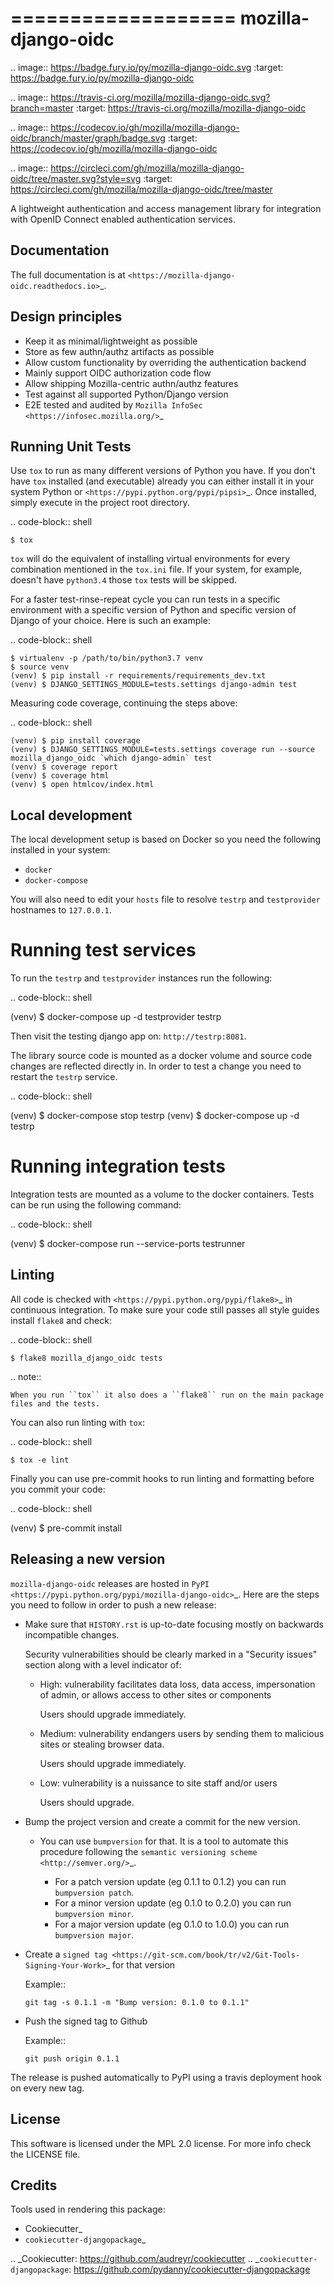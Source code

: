 ===================
mozilla-django-oidc
===================

.. image:: https://badge.fury.io/py/mozilla-django-oidc.svg
   :target: https://badge.fury.io/py/mozilla-django-oidc

.. image:: https://travis-ci.org/mozilla/mozilla-django-oidc.svg?branch=master
   :target: https://travis-ci.org/mozilla/mozilla-django-oidc

.. image:: https://codecov.io/gh/mozilla/mozilla-django-oidc/branch/master/graph/badge.svg
   :target: https://codecov.io/gh/mozilla/mozilla-django-oidc

.. image:: https://circleci.com/gh/mozilla/mozilla-django-oidc/tree/master.svg?style=svg
   :target: https://circleci.com/gh/mozilla/mozilla-django-oidc/tree/master

A lightweight authentication and access management library for integration with OpenID Connect enabled authentication services.


Documentation
-------------

The full documentation is at `<https://mozilla-django-oidc.readthedocs.io>`_.


Design principles
-----------------

* Keep it as minimal/lightweight as possible
* Store as few authn/authz artifacts as possible
* Allow custom functionality by overriding the authentication backend
* Mainly support OIDC authorization code flow
* Allow shipping Mozilla-centric authn/authz features
* Test against all supported Python/Django version
* E2E tested and audited by `Mozilla InfoSec <https://infosec.mozilla.org/>`_


Running Unit Tests
-------------------

Use ``tox`` to run as many different versions of Python you have. If you
don't have ``tox`` installed (and executable) already you can either
install it in your system Python or `<https://pypi.python.org/pypi/pipsi>`_.
Once installed, simply execute in the project root directory.

.. code-block:: shell

    $ tox

``tox`` will do the equivalent of installing virtual environments for every
combination mentioned in the ``tox.ini`` file. If your system, for example,
doesn't have ``python3.4`` those ``tox`` tests will be skipped.

For a faster test-rinse-repeat cycle you can run tests in a specific
environment with a specific version of Python and specific version of
Django of your choice. Here is such an example:


.. code-block:: shell

    $ virtualenv -p /path/to/bin/python3.7 venv
    $ source venv
    (venv) $ pip install -r requirements/requirements_dev.txt
    (venv) $ DJANGO_SETTINGS_MODULE=tests.settings django-admin test

Measuring code coverage, continuing the steps above:

.. code-block:: shell

    (venv) $ pip install coverage
    (venv) $ DJANGO_SETTINGS_MODULE=tests.settings coverage run --source mozilla_django_oidc `which django-admin` test
    (venv) $ coverage report
    (venv) $ coverage html
    (venv) $ open htmlcov/index.html

Local development
-----------------

The local development setup is based on Docker so you need the following installed in your system:

* `docker`
* `docker-compose`

You will also need to edit your ``hosts`` file to resolve ``testrp`` and ``testprovider`` hostnames to ``127.0.0.1``.

Running test services
=====================

To run the `testrp` and `testprovider` instances run the following:

.. code-block:: shell

   (venv) $ docker-compose up -d testprovider testrp

Then visit the testing django app on: ``http://testrp:8081``.

The library source code is mounted as a docker volume and source code changes are reflected directly in.
In order to test a change you need to restart the ``testrp`` service.

.. code-block:: shell

   (venv) $ docker-compose stop testrp
   (venv) $ docker-compose up -d testrp

Running integration tests
=========================

Integration tests are mounted as a volume to the docker containers. Tests can be run using the following command:

.. code-block:: shell

   (venv) $ docker-compose run --service-ports testrunner

Linting
-------

All code is checked with `<https://pypi.python.org/pypi/flake8>`_ in
continuous integration. To make sure your code still passes all style guides
install ``flake8`` and check:

.. code-block:: shell

    $ flake8 mozilla_django_oidc tests

.. note::

    When you run ``tox`` it also does a ``flake8`` run on the main package
    files and the tests.

You can also run linting with ``tox``:

.. code-block:: shell

    $ tox -e lint

Finally you can use pre-commit hooks to run linting and formatting before you commit your code:

.. code-block:: shell

  (venv)  $ pre-commit install


Releasing a new version
------------------------

``mozilla-django-oidc`` releases are hosted in `PyPI <https://pypi.python.org/pypi/mozilla-django-oidc>`_.
Here are the steps you need to follow in order to push a new release:

* Make sure that ``HISTORY.rst`` is up-to-date focusing mostly on backwards incompatible changes.

  Security vulnerabilities should be clearly marked in a "Security issues" section along with
  a level indicator of:

  * High: vulnerability facilitates data loss, data access, impersonation of admin, or allows access
    to other sites or components

    Users should upgrade immediately.

  * Medium: vulnerability endangers users by sending them to malicious sites or stealing browser
    data.

    Users should upgrade immediately.

  * Low: vulnerability is a nuissance to site staff and/or users

    Users should upgrade.

* Bump the project version and create a commit for the new version.

  * You can use ``bumpversion`` for that. It is a tool to automate this procedure following the `semantic versioning scheme <http://semver.org/>`_.

    * For a patch version update (eg 0.1.1 to 0.1.2) you can run ``bumpversion patch``.
    * For a minor version update (eg 0.1.0 to 0.2.0) you can run ``bumpversion minor``.
    * For a major version update (eg 0.1.0 to 1.0.0) you can run ``bumpversion major``.

* Create a `signed tag <https://git-scm.com/book/tr/v2/Git-Tools-Signing-Your-Work>`_ for that version

  Example::

      git tag -s 0.1.1 -m "Bump version: 0.1.0 to 0.1.1"

* Push the signed tag to Github

  Example::

      git push origin 0.1.1

The release is pushed automatically to PyPI using a travis deployment hook on every new tag.


License
-------

This software is licensed under the MPL 2.0 license. For more info check the LICENSE file.


Credits
-------

Tools used in rendering this package:

*  Cookiecutter_
*  `cookiecutter-djangopackage`_

.. _Cookiecutter: https://github.com/audreyr/cookiecutter
.. _`cookiecutter-djangopackage`: https://github.com/pydanny/cookiecutter-djangopackage
